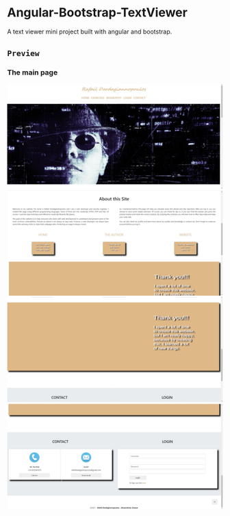 # Angular-Bootstrap-TextViewer
A text viewer mini project built with angular and bootstrap.
## `Preview`
### 
### The main page
![ScreenShot](https://github.com/Rafail1992/MyOwnWebSite/blob/main/1.jpg)
![ScreenShot](https://github.com/Rafail1992/MyOwnWebSite/blob/main/2.jpg)
![ScreenShot](https://github.com/Rafail1992/MyOwnWebSite/blob/main/3.jpg)
![ScreenShot](https://github.com/Rafail1992/MyOwnWebSite/blob/main/4.jpg)
##
